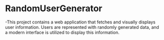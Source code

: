 # RandomUserGenerator

-This project contains a web application that fetches and visually displays user information. Users are represented with randomly generated data, and a modern interface is utilized to display this information.
